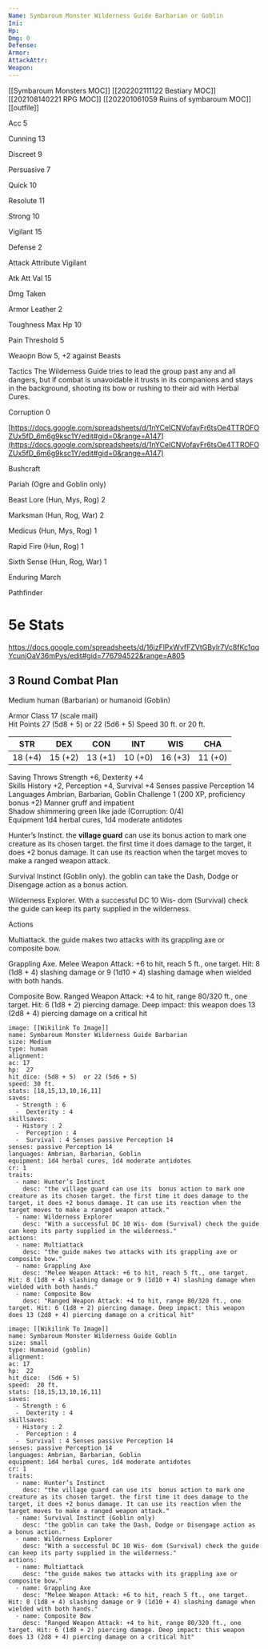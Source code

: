 ```yaml
---
Name: Symbaroum Monster Wilderness Guide Barbarian or Goblin
Ini: 
Hp: 
Dmg: 0
Defense: 
Armor: 
AttackAttr: 
Weapon: 
---
```

[[Symbaroum Monsters MOC]]
[[202202111122 Bestiary MOC]]
[[202108140221 RPG MOC]]
[[202201061059 Ruins of symbaroum MOC]]
[[outfile]]

Acc 5

Cunning 13

Discreet 9

Persuasive 7

Quick 10

Resolute 11

Strong 10

Vigilant 15

Defense 2

Attack Attribute Vigilant

Atk Att Val 15

Dmg Taken

Armor Leather 2

Toughness Max Hp 10

Pain Threshold 5

Weaopn Bow 5, +2 against Beasts

Tactics The Wilderness Guide tries to lead the group past any and all dangers, but if combat is unavoidable it trusts in its companions and stays in the background, shooting its bow or rushing to their aid with Herbal Cures.

Corruption 0

[https://docs.google.com/spreadsheets/d/1nYCeICNVofayFr6tsOe4TTROFOZUx5fD_6m6g9ksc1Y/edit#gid=0&range=A147](https://docs.google.com/spreadsheets/d/1nYCeICNVofayFr6tsOe4TTROFOZUx5fD_6m6g9ksc1Y/edit#gid=0&range=A147)

Bushcraft

Pariah (Ogre and Goblin only)

Beast Lore (Hun, Mys, Rog) 2

Marksman (Hun, Rog, War) 2

Medicus (Hun, Mys, Rog) 1

Rapid Fire (Hun, Rog) 1

Sixth Sense (Hun, Rog, War) 1

Enduring March

Pathfinder

# 5e Stats 
https://docs.google.com/spreadsheets/d/16jzFlPxWvfFZVtGBylr7Vc8fKc1qqYcunjOaV36mPys/edit#gid=776794522&range=A805
## 3 Round Combat Plan

Medium human (Barbarian) or humanoid (Goblin)

Armor Class 17 (scale mail)  
Hit Points 27 (5d8 + 5)  or 22 (5d6 + 5) 
Speed 30 ft. or 20 ft.

| STR     | DEX     | CON     | INT     | WIS     | CHA     |
| ------- | ------- | ------- | ------- | ------- | ------- |
| 18 (+4) | 15 (+2) | 13 (+1) | 10 (+0) | 16 (+3) | 11 (+0) |

Saving Throws Strength +6, Dexterity +4  
Skills History +2, Perception +4, Survival +4 Senses passive Perception 14  
Languages Ambrian, Barbarian, Goblin 
Challenge 1 (200 XP, proficiency bonus +2)
Manner gruff and impatient  
Shadow shimmering green like jade (Corruption: 0/4)  
Equipment 1d4 herbal cures, 1d4 moderate antidotes

Hunter’s Instinct. the **village guard** can use its  bonus action to mark one creature as its chosen target. the first time it does damage to the target, it does +2 bonus damage. It can use its reaction when the target moves to make a ranged weapon attack.

Survival Instinct (Goblin only). the goblin can take the Dash, Dodge or Disengage action as a bonus action.

Wilderness Explorer. With a successful DC 10 Wis- dom (Survival) check the guide can keep its party supplied in the wilderness.

Actions

Multiattack. the guide makes two attacks with its grappling axe or composite bow.

Grappling Axe. Melee Weapon Attack: +6 to hit, reach 5 ft., one target. Hit: 8 (1d8 + 4) slashing damage or 9 (1d10 + 4) slashing damage when wielded with both hands.

Composite Bow. Ranged Weapon Attack: +4 to hit, range 80/320 ft., one target. Hit: 6 (1d8 + 2) piercing damage. Deep impact: this weapon does 13 (2d8 + 4) piercing damage on a critical hit

```statblock
image: [[Wikilink To Image]]
name: Symbaroum Monster Wilderness Guide Barbarian
size: Medium
type: human
alignment:
ac: 17
hp:  27
hit_dice: (5d8 + 5)  or 22 (5d6 + 5)
speed: 30 ft. 
stats: [18,15,13,10,16,11]
saves:
  - Strength : 6
  -  Dexterity : 4
skillsaves:
  - History : 2
  -  Perception : 4
  -  Survival : 4 Senses passive Perception 14
senses: passive Perception 14
languages: Ambrian, Barbarian, Goblin
equipment: 1d4 herbal cures, 1d4 moderate antidotes
cr: 1
traits:
  - name: Hunter’s Instinct
    desc: "the village guard can use its  bonus action to mark one creature as its chosen target. the first time it does damage to the target, it does +2 bonus damage. It can use its reaction when the target moves to make a ranged weapon attack."
  - name: Wilderness Explorer
    desc: "With a successful DC 10 Wis- dom (Survival) check the guide can keep its party supplied in the wilderness."
actions:
  - name: Multiattack
    desc: "the guide makes two attacks with its grappling axe or composite bow."
  - name: Grappling Axe
    desc: "Melee Weapon Attack: +6 to hit, reach 5 ft., one target. Hit: 8 (1d8 + 4) slashing damage or 9 (1d10 + 4) slashing damage when wielded with both hands."
  - name: Composite Bow
    desc: "Ranged Weapon Attack: +4 to hit, range 80/320 ft., one target. Hit: 6 (1d8 + 2) piercing damage. Deep impact: this weapon does 13 (2d8 + 4) piercing damage on a critical hit"
```

```statblock
image: [[Wikilink To Image]]
name: Symbaroum Monster Wilderness Guide Goblin
size: small
type: Humanoid (goblin)
alignment:
ac: 17
hp:  22
hit_dice:  (5d6 + 5)
speed:  20 ft.
stats: [18,15,13,10,16,11]
saves:
  - Strength : 6
  -  Dexterity : 4
skillsaves:
  - History : 2
  -  Perception : 4
  -  Survival : 4 Senses passive Perception 14
senses: passive Perception 14
languages: Ambrian, Barbarian, Goblin
equipment: 1d4 herbal cures, 1d4 moderate antidotes
cr: 1
traits:
  - name: Hunter’s Instinct
    desc: "the village guard can use its  bonus action to mark one creature as its chosen target. the first time it does damage to the target, it does +2 bonus damage. It can use its reaction when the target moves to make a ranged weapon attack."
  - name: Survival Instinct (Goblin only)
    desc: "the goblin can take the Dash, Dodge or Disengage action as a bonus action."
  - name: Wilderness Explorer
    desc: "With a successful DC 10 Wis- dom (Survival) check the guide can keep its party supplied in the wilderness."
actions:
  - name: Multiattack
    desc: "the guide makes two attacks with its grappling axe or composite bow."
  - name: Grappling Axe
    desc: "Melee Weapon Attack: +6 to hit, reach 5 ft., one target. Hit: 8 (1d8 + 4) slashing damage or 9 (1d10 + 4) slashing damage when wielded with both hands."
  - name: Composite Bow
    desc: "Ranged Weapon Attack: +4 to hit, range 80/320 ft., one target. Hit: 6 (1d8 + 2) piercing damage. Deep impact: this weapon does 13 (2d8 + 4) piercing damage on a critical hit"
```